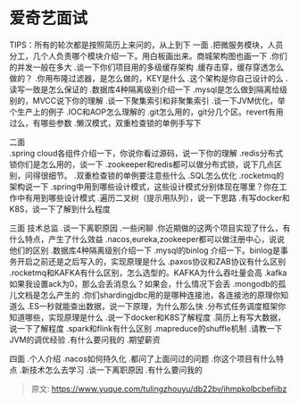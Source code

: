 # 爱奇艺面试

TIPS：所有的轮次都是按照简历上来问的，从上到下
一面 
.把微服务模块，人员分工，几个人负责哪个模块介绍一下。用白板画出来。商城架构图也画一下
.你们的并发一般在多大
.谈一下你们项目用的多级缓存架构
.缓存击穿，缓存穿透怎么做的？
.你用布隆过滤器，是怎么做的，KEY是什么
.这个架构是你自己设计的么
.读写一致是怎么保证的
.数据库4种隔离级别介绍一下
.mysql是怎么做到隔离给级别的，MVCC说下你的理解
.谈一下聚集索引和非聚集索引
.谈一下JVM优化，举个生产上的例子
.IOC和AOP怎么理解的
.git怎么用的，git分几个区。revert有用过么，有哪些参数
.懒汉模式，双重检查锁的单例手写下

二面  
.spring cloud各组件介绍一下，你说你看过源码，说一下你的理解
.redis分布式锁你们是怎么用的，谈一下
.zookeeper和redis都可以做分布式锁，说下几点区别，问得很细节。
.双重检查锁的单例要注意些什么
.SQL怎么优化
.rocketmq的架构说一下
.spring中用到哪些设计模式，这些设计模式分别体现在哪里？你在工作中有用到哪些设计模式
.遍历二叉树（提示用队列），说一下思路
.有写docker和K8S，谈一下了解到什么程度

三面 技术总监
.谈一下离职原因
.一些闲聊
.你近期做的这两个项目实现了什么，有什么特点，产生了什么效益
.nacos,eureka,zookeeper都可以做注册中心，说说他们的区别
.数据库4种隔离级别介绍一下
.mysql的binlog 介绍一下。binlog是事务开启之前还是之后写入的，实现原理是什么
.paxos协议和ZAB协议有什么区别
.rocketmq和KAFKA有什么区别，怎么选型的。KAFKA为什么吞吐量会高
.kafka如果我设置ack为0，那么会丢消息么？如果会，什么情况下会丢
.mongodb的孤儿文档是怎么产生的
.你们shardingjdbc用的是哪种连接池，各连接池的原理你知道么
.ES一秒就能查出数据，说一下原理，为什么那么快
.分布式任务调度框架你知道哪些，实现原理是什么
.说一下docker和K8S了解程度
.简历上有写大数据，说一下了解程度
.spark和flink有什么区别
.mapreduce的shuffle机制
.请教一下JVM的调优经验
.有什么要问我的
.期望薪资

四面
.个人介绍
.nacos如何持久化
.都问了上面问过的问题
.你这个项目有什么特点
.新技术怎么去学习
.谈一下离职原因
.有什么要问我的


> 原文: <https://www.yuque.com/tulingzhouyu/db22bv/ihmpkolbcbefiibz>
